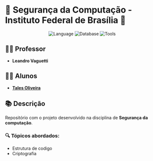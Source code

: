 # 🌟 Segurança da Computação - Instituto Federal de Brasília 🌟

<p align="center">
    <img src="https://img.shields.io/badge/Language-JavaScript-yellow" alt="Language">
    <img src="https://img.shields.io/badge/Database-MongoDB-blue" alt="Database">
    <img src="https://img.shields.io/badge/Tools-Postman-FF6C37" alt="Tools">
</p>

## 👨‍🏫 Professor
- **Leandro Vaguetti**

## 👨‍🎓 Alunos
- **[Tales Oliveira](https://github.com/TalesLimaOliveira)**

## 📚 Descrição
Repositório com o projeto desenvolvido na disciplina de **Segurança da computação**.

### 🔍 Tópicos abordados:
- Estrutura de codigo
- Criptografia  
